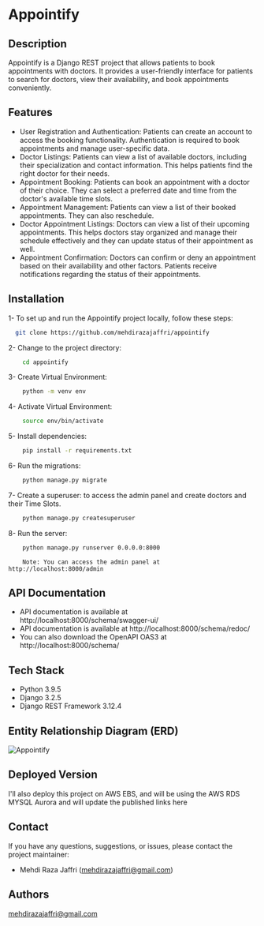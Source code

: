 # Appointify

## Description

Appointify is a Django REST project that allows patients to book appointments with doctors. It provides a user-friendly
interface for patients to search for doctors, view their availability, and book appointments conveniently.

## Features

- User Registration and Authentication: Patients can create an account to access the booking functionality.
  Authentication is required to book appointments and manage user-specific data.
- Doctor Listings: Patients can view a list of available doctors, including their specialization and contact
  information. This helps patients find the right doctor for their needs.
- Appointment Booking: Patients can book an appointment with a doctor of their choice. They can select a preferred date
  and time from the doctor's available time slots.
- Appointment Management: Patients can view a list of their booked appointments. They can also reschedule.
- Doctor Appointment Listings: Doctors can view a list of their upcoming appointments. This helps doctors stay organized
  and manage their schedule effectively and they can update status of their appointment as well.
- Appointment Confirmation: Doctors can confirm or deny an appointment based on their availability and other factors.
  Patients receive notifications regarding the status of their appointments.

## Installation

1- To set up and run the Appointify project locally, follow these steps:

```bash
  git clone https://github.com/mehdirazajaffri/appointify
```

2- Change to the project directory:

```bash
    cd appointify
```

3- Create Virtual Environment:

```bash
    python -m venv env
```

4- Activate Virtual Environment:

```bash
    source env/bin/activate
```

5- Install dependencies:

```bash
    pip install -r requirements.txt
```

6- Run the migrations:

```bash
    python manage.py migrate
```

7- Create a superuser: to access the admin panel and create doctors and their Time Slots.

```bash
    python manage.py createsuperuser
```

8- Run the server:

```bash
    python manage.py runserver 0.0.0.0:8000
```

```
    Note: You can access the admin panel at http://localhost:8000/admin
```

## API Documentation

- API documentation is available at http://localhost:8000/schema/swagger-ui/
- API documentation is available at http://localhost:8000/schema/redoc/
- You can also download the OpenAPI OAS3 at http://localhost:8000/schema/

## Tech Stack

- Python 3.9.5
- Django 3.2.5
- Django REST Framework 3.12.4

## Entity Relationship Diagram (ERD)

![Appointify](https://github.com/mehdirazajaffri/appointify/assets/10342757/1ca00001-3390-405c-9aa0-53506fe541e8)


## Deployed Version

I'll also deploy this project on AWS EBS, and will be using the AWS RDS MYSQL Aurora and will update the published 
links here

## Contact

If you have any questions, suggestions, or issues, please contact the project maintainer:

- Mehdi Raza Jaffri (mehdirazajaffri@gmail.com)

## Authors

mehdirazajaffri@gmail.com



